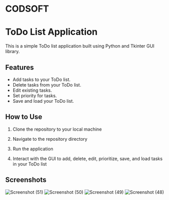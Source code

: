 # CODSOFT

# ToDo List Application

This is a simple ToDo list application built using Python and Tkinter GUI library.

## Features

- Add tasks to your ToDo list.
- Delete tasks from your ToDo list.
- Edit existing tasks.
- Set priority for tasks.
- Save and load your ToDo list.

## How to Use

1. Clone the repository to your local machine

2. Navigate to the repository directory

3. Run the application

4. Interact with the GUI to add, delete, edit, prioritize, save, and load tasks in your ToDo list

## Screenshots
![Screenshot (51)](https://github.com/Saicharanpadarthi/CODSOFT/assets/165046165/f183ba79-3d09-4036-83b7-5efc4fdba6f6)
![Screenshot (50)](https://github.com/Saicharanpadarthi/CODSOFT/assets/165046165/17625488-7105-42ab-aa6e-c1256f579275)
![Screenshot (49)](https://github.com/Saicharanpadarthi/CODSOFT/assets/165046165/3fc70e5e-cfb9-481c-8b46-2e0119707e0b)
![Screenshot (48)](https://github.com/Saicharanpadarthi/CODSOFT/assets/165046165/406a037e-ec0b-43a3-86cf-c68d977e3225)





